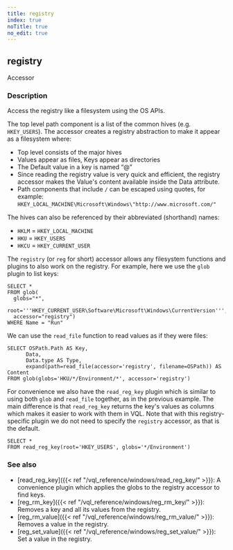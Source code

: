```yaml
---
title: registry
index: true
noTitle: true
no_edit: true
---
```




<div class="vql_item"></div>


## registry
<span class='vql_type label label-warning pull-right page-header'>Accessor</span>


### Description

Access the registry like a filesystem using the OS APIs.

The top level path component is a list of the common hives (e.g.
`HKEY_USERS`). The accessor creates a registry abstraction to make it appear
as a filesystem where:

* Top level consists of the major hives
* Values appear as files, Keys appear as directories
* The Default value in a key is named “@”
* Since reading the registry value is very quick and efficient, the registry
  accessor makes the Value's content available inside the Data attribute.
* Path components that include `/` can be escaped using quotes, for example:
`HKEY_LOCAL_MACHINE\Microsoft\Windows\"http://www.microsoft.com/"`

The hives can also be referenced by their abbreviated (shorthand) names:

- `HKLM` = `HKEY_LOCAL_MACHINE`
- `HKU` = `HKEY_USERS`
- `HKCU` = `HKEY_CURRENT_USER`

The `registry` (or `reg` for short) accessor allows any filesystem functions
and plugins to also work on the registry. For example, here we use the
`glob` plugin to list keys:

```vql
SELECT *
FROM glob(
  globs="*",
  root='''HKEY_CURRENT_USER\Software\Microsoft\Windows\CurrentVersion''',
  accessor="registry")
WHERE Name = "Run"
```

We can use the `read_file` function to read values as if they were files:

```vql
SELECT OSPath.Path AS Key,
      Data,
      Data.type AS Type,
      expand(path=read_file(accessor='registry', filename=OSPath)) AS Content
FROM glob(globs='HKU/*/Environment/*', accessor='registry')
```

For convenience we also have the `read_reg_key` plugin which is similar to
using both `glob` and `read_file` together, as in the previous example. The
main difference is that `read_reg_key` returns the key's values as columns
which makes it easier to work with them in VQL. Note that with this
registry-specific plugin we do not need to specify the `registry` accessor,
as that is the default.

```vql
SELECT *
FROM read_reg_key(root='HKEY_USERS', globs='*/Environment')
```

### See also

- [read_reg_key]({{< ref "/vql_reference/windows/read_reg_key/" >}}):
  A convenience plugin which applies the globs to the registry accessor to
  find keys.
- [reg_rm_key]({{< ref "/vql_reference/windows/reg_rm_key/" >}}):
  Removes a key and all its values from the registry.
- [reg_rm_value]({{< ref "/vql_reference/windows/reg_rm_value/" >}}):
  Removes a value in the registry.
- [reg_set_value]({{< ref "/vql_reference/windows/reg_set_value/" >}}):
  Set a value in the registry.


